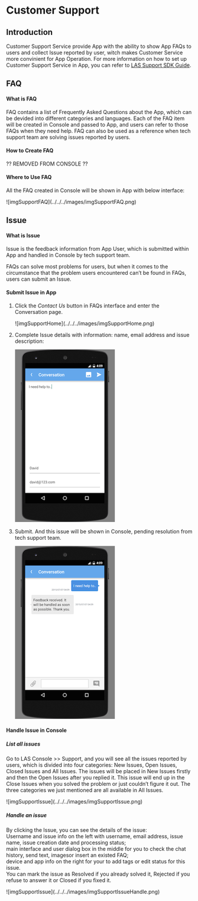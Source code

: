 # Customer Support
## Introduction
Customer Support Service provide App with the ability to show App FAQs to users and collect Issue reported by user, witch makes Customer Service more convinient for App Operation. For more information on how to set up Customer Support Service in App, you can refer to [LAS Support SDK Guide](..).

## FAQ

#### What is FAQ
FAQ contains a list of Frequently Asked Questions about the App, which can be devided into different categories and languages. Each of the FAQ item will be created in Console and passed to App, and users can refer to those FAQs when they need help. FAQ can also be used as a reference when tech support team are solving issues reported by users.
	
#### How to Create FAQ
?? REMOVED FROM CONSOLE ??

#### Where to Use FAQ

All the FAQ created in Console will be shown in App with below interface:

<p class="image-wrapper">
	<p class="image-wrapper">
	![imgSupportFAQ](../../../images/imgSupportFAQ.png)
	
	
## Issue

#### What is Issue

Issue is the feedback information from App User, which is submitted within App and handled in Console by tech support team.

FAQs can solve most problems for users, but when it comes to the circumstance that the problem users encountered can’t be found in FAQs, users can submit an Issue.

#### Submit Issue in App


1. Click the *Contact Us* button in FAQs interface and enter the Conversation page. 

	<p class="image-wrapper">
	![imgSupportHome](../../../images/imgSupportHome.png)

2. Complete Issue details with information: name, email address and issue description:

	![imgSupportAddMsg](../../../images/imgSupportAddMsg.png)

3. Submit. And this issue will be shown in Console, pending resolution from tech support team.

	![imgSupportConversation](../../../images/imgSupportConversation.png)

#### Handle Issue in Console

##### List all issues
Go to LAS Console >> Support, and you will see all the issues reported by users, which is divided into four categories: New Issues, Open Issues, Closed Issues and All Issues. The issues will be placed in New Issues firstly and then the Open Issues after you replied it. This issue will end up in the Close Issues when you solved the problem or just couldn’t figure it out. The three categories we just mentioned are all available in All Issues.

<p class="image-wrapper">
	![imgSupportIssue](../../../images/imgSupportIssue.png)

##### Handle an issue
By clicking the Issue, you can see the details of the issue:
<br />
Username and issue info on the left with username, email address, issue name, issue creation date and processing status;
<br />
main interface and user dialog box in the middle for you to check the chat history, send text, imagesor insert an existed FAQ;
<br />
device and app info on the right for your to add tags or edit status for this issue.
<br />
You can mark the issue as Resolved if you already solved it, Rejected if you refuse to answer it or Closed if you fixed it.
<br />
<p class="image-wrapper">
	![imgSupportIssue](../../../images/imgSupportIssueHandle.png)
<br />
<br />
<br />
<br />
<br />
<br />
<br />
<br />